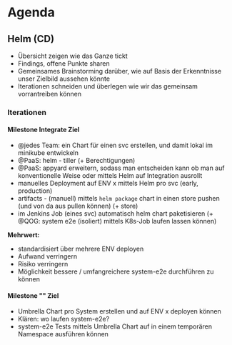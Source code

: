 # Agenda

## Helm (CD)

- Übersicht zeigen wie das Ganze tickt
- Findings, offene Punkte sharen
- Gemeinsames Brainstorming darüber, wie auf Basis der Erkenntnisse unser Zielbild aussehen könnte
- Iterationen schneiden und überlegen wie wir das gemeinsam vorrantreiben können

### Iterationen

#### Milestone Integrate Ziel

- @jedes Team: ein Chart für einen svc erstellen, und damit lokal im minikube entwickeln
- @PaaS: helm - tiller (+ Berechtigungen)
- @PaaS: appyard erweitern, sodass man entscheiden kann ob man auf konventionelle Weise oder mittels Helm auf Integration ausrollt
- manuelles Deployment auf ENV x mittels Helm pro svc (early, production)
- artifacts - (manuell) mittels `helm package` chart in einen store pushen (und von da aus pullen können) (+ store)
- im Jenkins Job (eines svc) automatisch helm chart paketisieren
(+ @QOG: system e2e (isoliert) mittels K8s-Job laufen lassen können)

**Mehrwert:**

- standardisiert über mehrere ENV deployen
- Aufwand verringern
- Risiko verringern
- Möglichkeit bessere / umfangreichere system-e2e durchführen zu können 

#### Milestone "" Ziel

- Umbrella Chart pro System erstellen und auf ENV x deployen können
- Klären: wo laufen system-e2e?
- system-e2e Tests mittels Umbrella Chart auf in einem temporären Namespace ausführen können